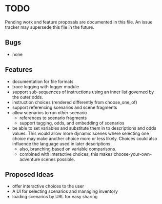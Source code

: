 # TODO
Pending work and feature proposals are documented in this file.
An issue tracker may supersede this file in the future.


## Bugs

- none

## Features

- documentation for file formats
- trace logging with logger module
- support sub-sequences of instructions using an inner list governed by the outer odds.
- instruction choices (rendered differently from choose_one_of)
- support referencing scenarios and scene fragments
- allow scenarios to run other scenario
    - references to scenario fragments
    - support tagging, odds, and embedding of scenarios
- be able to set variables and substitute them in to descriptions
  and odds values. This would allow more dynamic scenes where selecting
  one choice may make another choice more or less likely. Choices could
  also influence the language used in later descriptions.
  - also, branching based on variable comparisons.
  - combined with interactive choices, this makes
    choose-your-own-adventure scenes possible.

## Proposed Ideas

- offer interactive choices to the user
- A UI for selecting scenarios and managing inventory
- loading scenarios by URL for easy sharing

